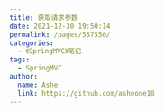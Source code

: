 ```yaml
---
title: 获取请求参数
date: 2021-12-30 19:50:14
permalink: /pages/557550/
categories:
  - 《SpringMVC》笔记
tags:
  - SpringMVC
author:
  name: Ashe
  link: https://github.com/asheone18
---
```

